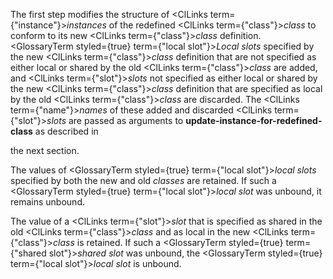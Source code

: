  



The first step modifies the structure of <ClLinks  term={"instance"}><i>instances</i></ClLinks> of the redefined <ClLinks  term={"class"}><i>class</i></ClLinks> to conform to its new <ClLinks  term={"class"}><i>class</i></ClLinks> definition. <GlossaryTerm styled={true} term={"local slot"}><i>Local slots</i></GlossaryTerm> specified by the new <ClLinks  term={"class"}><i>class</i></ClLinks> definition that are not specified as either local or shared by the old <ClLinks  term={"class"}><i>class</i></ClLinks> are added, and <ClLinks  term={"slot"}><i>slots</i></ClLinks> not specified as either local or shared by the new <ClLinks  term={"class"}><i>class</i></ClLinks> definition that are specified as local by the old <ClLinks  term={"class"}><i>class</i></ClLinks> are discarded. The <ClLinks  term={"name"}><i>names</i></ClLinks> of these added and discarded <ClLinks  term={"slot"}><i>slots</i></ClLinks> are passed as arguments to **update-instance-for-redefined-class** as described in 



the next section. 



The values of <GlossaryTerm styled={true} term={"local slot"}><i>local slots</i></GlossaryTerm> specified by both the new and old *classes* are retained. If such a <GlossaryTerm styled={true} term={"local slot"}><i>local slot</i></GlossaryTerm> was unbound, it remains unbound. 



The value of a <ClLinks  term={"slot"}><i>slot</i></ClLinks> that is specified as shared in the old <ClLinks  term={"class"}><i>class</i></ClLinks> and as local in the new <ClLinks  term={"class"}><i>class</i></ClLinks> is retained. If such a <GlossaryTerm styled={true} term={"shared slot"}><i>shared slot</i></GlossaryTerm> was unbound, the <GlossaryTerm styled={true} term={"local slot"}><i>local slot</i></GlossaryTerm> is unbound.  







